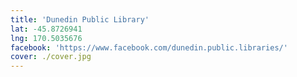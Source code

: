 ```yaml
---
title: 'Dunedin Public Library'
lat: -45.8726941
lng: 170.5035676
facebook: 'https://www.facebook.com/dunedin.public.libraries/'
cover: ./cover.jpg
---
```

